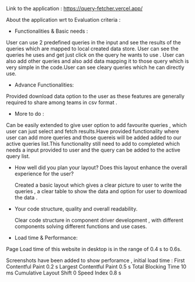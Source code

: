 Link to the application : https://query-fetcher.vercel.app/

About the application wrt to Evaluation criteria :

- Functionalities & Basic needs :

User can use 2 predefined queries in the input and see the results of the queries which are mapped to local created data store.
User can see the queries he uses and get just click on the query he wants to use .
User can also add other queries and also add data mapping it to those query which is very simple in the code.User can see cleary queries which he can directly use.

- Advance Functionalities:

Provided download data option to the user as these features are generally required to share among teams in csv format .

- More to do :

Can be easily extended to give user option to add favourite queries , which user can just select and fetch results.Have provided functionality where user can add more queries and those quereis will be added added to our active queries list.This functionality still need to add to completed which needs a input provided to user and the query can be added to the active query list.

- How well did you plan your layout? Does this layout enhance the overall experience for the user?

  Created a basic layout which gives a clear picture to user to write the queries , a clear table to show the data and option for user to download the data .

- Your code structure, quality and overall readability.

  Clear code structure in component driver development , with different components solving different functions and use cases.

- Load time & Performance:

Page Load time of this website in desktop is in the range of 0.4 s to 0.6s.

Screenshots have been added to show perforamce , initial load time :
First Contentful Paint
0.2 s
Largest Contentful Paint
0.5 s
Total Blocking Time
10 ms
Cumulative Layout Shift
0
Speed Index
0.8 s
